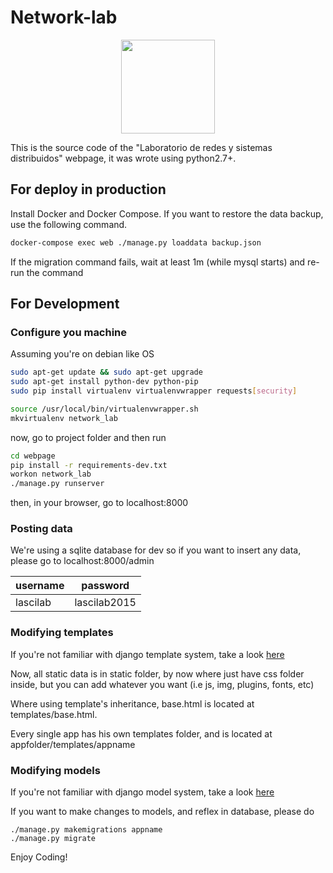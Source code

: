 # Network-lab
<p align="center">
<img src="https://avatars2.githubusercontent.com/u/20485166?v=3&s=200" width="150"/> 
</p>

This is the source code of the "Laboratorio de redes y sistemas distribuidos" webpage, it was wrote using python2.7+.

## For deploy in production
Install Docker and Docker Compose. If you want to restore the data backup, use the following command.

```bash
docker-compose exec web ./manage.py loaddata backup.json
```

If the migration command fails, wait at least 1m (while mysql starts) and re-run the command

## For Development

### Configure you machine
Assuming you're on debian like OS

```bash
sudo apt-get update && sudo apt-get upgrade
sudo apt-get install python-dev python-pip
sudo pip install virtualenv virtualenvwrapper requests[security]

source /usr/local/bin/virtualenvwrapper.sh
mkvirtualenv network_lab
```

now, go to project folder and then run

```bash
cd webpage
pip install -r requirements-dev.txt
workon network_lab
./manage.py runserver
```

then, in your browser, go to localhost:8000

### Posting data
We're using a sqlite database for dev so if you want to insert any data, please go to localhost:8000/admin

| username |   password   |
|----------|--------------|
| lascilab | lascilab2015 |

### Modifying templates
If you're not familiar with django template system, take a look  [here](https://docs.djangoproject.com/en/1.8/topics/templates/)

Now, all static data is in static folder, by now where just have css folder inside, but you can add whatever you want (i.e js, img, plugins, fonts, etc)


Where using template's inheritance, base.html is located at templates/base.html.

Every single app has his own templates folder, and is located at appfolder/templates/appname

### Modifying models
If you're not familiar with django model system, take a look 
[here](https://docs.djangoproject.com/en/1.8/topics/db/models/)

If you want to make changes to models, and reflex in database, please do
```
./manage.py makemigrations appname
./manage.py migrate
```

Enjoy Coding!

